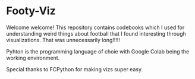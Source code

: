 # Footy-Viz
Welcome welcome! This repository contains codebooks which I used for understanding weird things about football that I found interesting through visualizations. 
That was unnecessarily long!!!!!

Pyhton is the programming language of choie with Google Colab being the working environment. 

Special thanks to FCPython for making vizs super easy.
